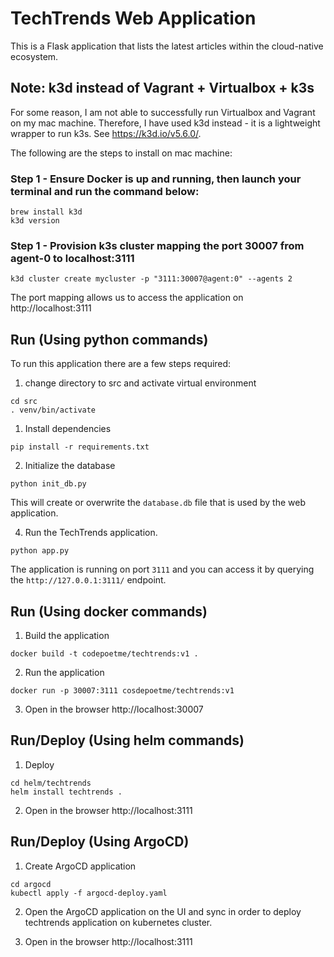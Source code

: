 # TechTrends Web Application

This is a Flask application that lists the latest articles within the cloud-native ecosystem.

## Note: k3d instead of Vagrant + Virtualbox + k3s
For some reason, I am not able to successfully run Virtualbox and Vagrant on my mac machine.
Therefore, I have used k3d instead - it is a lightweight wrapper to run k3s. See https://k3d.io/v5.6.0/.

The following are the steps to install on mac machine:
### Step 1 - Ensure Docker is up and running, then launch your terminal and run the command below:
```shell
brew install k3d
k3d version
```

### Step 1 - Provision k3s cluster mapping the port 30007 from agent-0 to localhost:3111 
```shell
k3d cluster create mycluster -p "3111:30007@agent:0" --agents 2
```
The port mapping allows us to access the application on http://localhost:3111



## Run (Using python commands)

To run this application there are a few steps required:

1. change directory to src and activate virtual environment
```shell
cd src
. venv/bin/activate
```
1. Install dependencies 
```shell
pip install -r requirements.txt
```

2. Initialize the database
```shell
python init_db.py
```
This will create or overwrite the `database.db` file that is used by the web application.

4. Run the TechTrends application.
```shell
python app.py
````
The application is running on port `3111` and you can access it by querying the `http://127.0.0.1:3111/` endpoint.

## Run (Using docker commands)

1. Build the application
```shell
docker build -t codepoetme/techtrends:v1 .
```

2. Run the application
```shell
docker run -p 30007:3111 cosdepoetme/techtrends:v1
```
3. Open in the browser http://localhost:30007


## Run/Deploy (Using helm commands)
1. Deploy
```shell
cd helm/techtrends
helm install techtrends .
```

2. Open in the browser http://localhost:3111

## Run/Deploy (Using ArgoCD)
1. Create ArgoCD application
```shell
cd argocd
kubectl apply -f argocd-deploy.yaml
```
2. Open the ArgoCD application on the UI and sync in order to deploy techtrends application on kubernetes cluster.

3. Open in the browser http://localhost:3111


